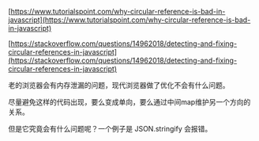 [https://www.tutorialspoint.com/why-circular-reference-is-bad-in-javascript](https://www.tutorialspoint.com/why-circular-reference-is-bad-in-javascript)

[https://stackoverflow.com/questions/14962018/detecting-and-fixing-circular-references-in-javascript](https://stackoverflow.com/questions/14962018/detecting-and-fixing-circular-references-in-javascript)

老的浏览器会有内存泄漏的问题，现代浏览器做了优化不会有什么问题。

尽量避免这样的代码出现，要么变成单向，要么通过中间map维护另一个方向的关系。

但是它究竟会有什么问题呢？一个例子是 JSON.stringify 会报错。
